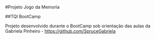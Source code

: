 #Projeto Jogo da Memoria

##TQI BootCamp

Projeto desenvolvido durante o BootCamp sob orientação das aulas da Gabriela Pinheiro - https://github.com/SpruceGabriela
